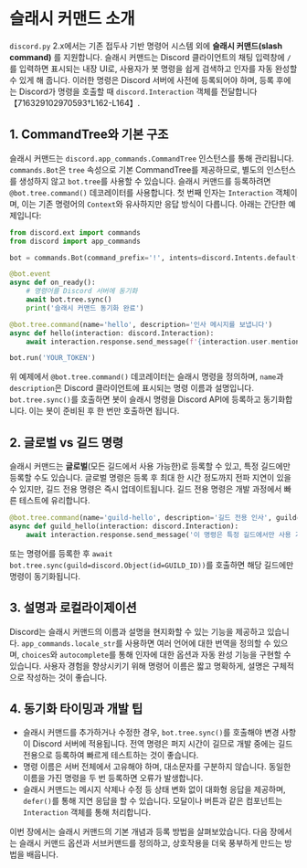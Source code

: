 # 슬래시 커맨드 소개

`discord.py` 2.x에서는 기존 접두사 기반 명령어 시스템 외에 **슬래시 커맨드(slash command)** 를 지원합니다. 슬래시 커맨드는 Discord 클라이언트의 채팅 입력창에 `/`를 입력하면 표시되는 내장 UI로, 사용자가 봇 명령을 쉽게 검색하고 인자를 자동 완성할 수 있게 해 줍니다. 이러한 명령은 Discord 서버에 사전에 등록되어야 하며, 등록 후에는 Discord가 명령을 호출할 때 `discord.Interaction` 객체를 전달합니다【716329102970593†L162-L164】.

## 1. CommandTree와 기본 구조

슬래시 커맨드는 `discord.app_commands.CommandTree` 인스턴스를 통해 관리됩니다. `commands.Bot`은 `tree` 속성으로 기본 CommandTree를 제공하므로, 별도의 인스턴스를 생성하지 않고 `bot.tree`를 사용할 수 있습니다. 슬래시 커맨드를 등록하려면 `@bot.tree.command()` 데코레이터를 사용합니다. 첫 번째 인자는 `Interaction` 객체이며, 이는 기존 명령어의 `Context`와 유사하지만 응답 방식이 다릅니다. 아래는 간단한 예제입니다:

```python
from discord.ext import commands
from discord import app_commands

bot = commands.Bot(command_prefix='!', intents=discord.Intents.default())

@bot.event
async def on_ready():
    # 명령어를 Discord 서버에 동기화
    await bot.tree.sync()
    print('슬래시 커맨드 동기화 완료')

@bot.tree.command(name='hello', description='인사 메시지를 보냅니다')
async def hello(interaction: discord.Interaction):
    await interaction.response.send_message(f'{interaction.user.mention}님, 안녕하세요!')

bot.run('YOUR_TOKEN')
```

위 예제에서 `@bot.tree.command()` 데코레이터는 슬래시 명령을 정의하며, `name`과 `description`은 Discord 클라이언트에 표시되는 명령 이름과 설명입니다. `bot.tree.sync()`를 호출하면 봇이 슬래시 명령을 Discord API에 등록하고 동기화합니다. 이는 봇이 준비된 후 한 번만 호출하면 됩니다.

## 2. 글로벌 vs 길드 명령

슬래시 커맨드는 **글로벌**(모든 길드에서 사용 가능한)로 등록할 수 있고, 특정 길드에만 등록할 수도 있습니다. 글로벌 명령은 등록 후 최대 한 시간 정도까지 전파 지연이 있을 수 있지만, 길드 전용 명령은 즉시 업데이트됩니다. 길드 전용 명령은 개발 과정에서 빠른 테스트에 유리합니다.

```python
@bot.tree.command(name='guild-hello', description='길드 전용 인사', guild=discord.Object(id=GUILD_ID))
async def guild_hello(interaction: discord.Interaction):
    await interaction.response.send_message('이 명령은 특정 길드에서만 사용 가능합니다.')
```

또는 명령어를 등록한 후 `await bot.tree.sync(guild=discord.Object(id=GUILD_ID))`를 호출하면 해당 길드에만 명령이 동기화됩니다.

## 3. 설명과 로컬라이제이션

Discord는 슬래시 커맨드의 이름과 설명을 현지화할 수 있는 기능을 제공하고 있습니다. `app_commands.locale_str`를 사용하면 여러 언어에 대한 번역을 정의할 수 있으며, `choices`와 `autocomplete`를 통해 인자에 대한 옵션과 자동 완성 기능을 구현할 수 있습니다. 사용자 경험을 향상시키기 위해 명령어 이름은 짧고 명확하게, 설명은 구체적으로 작성하는 것이 좋습니다.

## 4. 동기화 타이밍과 개발 팁

- 슬래시 커맨드를 추가하거나 수정한 경우, `bot.tree.sync()`를 호출해야 변경 사항이 Discord 서버에 적용됩니다. 전역 명령은 퍼지 시간이 길므로 개발 중에는 길드 전용으로 등록하여 빠르게 테스트하는 것이 좋습니다.
- 명령 이름은 서버 전체에서 고유해야 하며, 대소문자를 구분하지 않습니다. 동일한 이름을 가진 명령을 두 번 등록하면 오류가 발생합니다.
- 슬래시 커맨드는 메시지 삭제나 수정 등 상태 변화 없이 대화형 응답을 제공하며, `defer()`를 통해 지연 응답을 할 수 있습니다. 모달이나 버튼과 같은 컴포넌트는 `Interaction` 객체를 통해 처리합니다.

이번 장에서는 슬래시 커맨드의 기본 개념과 등록 방법을 살펴보았습니다. 다음 장에서는 슬래시 커맨드 옵션과 서브커맨드를 정의하고, 상호작용을 더욱 풍부하게 만드는 방법을 배웁니다.



